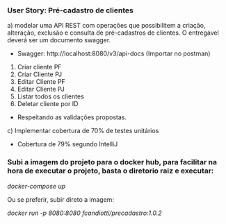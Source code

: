 ### User Story: Pré-cadastro de clientes

a) modelar uma API REST com operações que possibilitem a criação, alteração, exclusão e consulta de pré-cadastros de clientes. O entregável deverá ser um documento swagger.
* Swagger: http://localhost:8080/v3/api-docs (Importar no postman)
1) Criar cliente PF
2) Criar Cliente PJ
3) Editar Cliente PF
4) Editar Cliente PJ
5) Listar todos os clientes
6) Deletar cliente por ID
* Respeitando as validações propostas.

c) Implementar cobertura de 70% de testes unitários
- Cobertura de 79% segundo IntelliJ

### Subi a imagem do projeto para o docker hub, para facilitar na hora de executar o projeto, basta o diretorio raiz e executar: 
*docker-compose up* 

Ou se preferir, subir direto a imagem:

*docker run -p 8080:8080  fcandiotti/precadastro:1.0.2*


